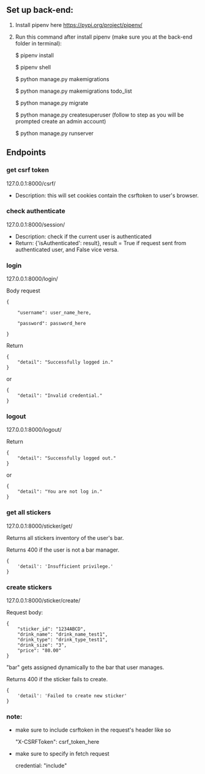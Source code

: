 ## Set up back-end:
1. Install pipenv here https://pypi.org/project/pipenv/

2. Run this command after install pipenv (make sure you at the back-end folder in terminal):
    
    $ pipenv install
    
    $ pipenv shell
    
    $ python manage.py makemigrations
    
    $ python manage.py makemigrations todo_list
    
    $ python manage.py migrate
    
    $ python manage.py createsuperuser (follow to step as you will be prompted create an admin account)
    
    $ python manage.py runserver

## Endpoints
### get csrf token
127.0.0.1:8000/csrf/

- Description: this will set cookies contain the csrftoken to user's browser. 

### check authenticate
127.0.0.1:8000/session/

- Description: check if the current user is authenticated
- Return: {'isAuthenticated': result}, result = True if request sent from authenticated user, and False vice versa.

### login
127.0.0.1:8000/login/

Body request
    
    {

        "username": user_name_here,

        "password": password_here

    }

Return

    {
        "detail": "Successfully logged in."
    }

or 

    {
        "detail": "Invalid credential."
    }

### logout
127.0.0.1:8000/logout/

Return

    {
        "detail": "Successfully logged out."
    }

or 

    {
        "detail": "You are not log in."
    }

### get all stickers
127.0.0.1:8000/sticker/get/

Returns all stickers inventory of the user's bar.

Returns 400 if the user is not a bar manager.

    {
        'detail': 'Insufficient privilege.'
    }

### create stickers
127.0.0.1:8000/sticker/create/

Request body:

    {
        "sticker_id": "1234ABCD",
        "drink_name": "drink_name_test1",
        "drink_type": "drink_type_test1",
        "drink_size": "3",
        "price": "80.00"
    }
"bar" gets assigned dynamically to the bar that user manages.

Returns 400 if the sticker fails to create.

    {
        'detail': 'Failed to create new sticker'
    }

### note:
- make sure to include csrftoken in the request's header like so

    "X-CSRFToken": csrf_token_here

- make sure to specify in fetch request

    credential: "include"